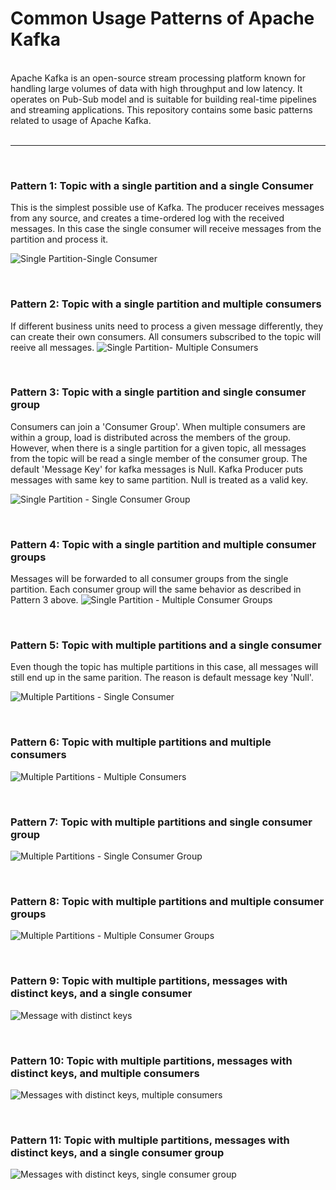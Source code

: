 # Common Usage Patterns of Apache Kafka


<br>
Apache Kafka is an open-source stream processing platform known for handling large volumes of data with high throughput and low latency. It operates on Pub-Sub model and is suitable for building real-time pipelines and streaming applications. This repository contains some basic patterns related to usage of Apache Kafka. 

<br>
<br>

---

<br>

### Pattern 1: Topic with a single partition and a single Consumer

This is the simplest possible use of Kafka. The producer receives messages from any source, and creates a time-ordered log with the received messages. In this case the single consumer will receive messages from the partition and process it. 

![Single Partition-Single Consumer](img/SinglePartition_SingleConsumer.gif)


<br>


### Pattern 2: Topic with a single partition and multiple consumers

If different business units need to process a given message differently, they can create their own consumers. All consumers subscribed to the topic will reeive all messages.
![Single Partition- Multiple Consumers](img/SinglePartition_MultipleConsumers.gif)


<br>

### Pattern 3: Topic with a single partition and single consumer group

Consumers can join a 'Consumer Group'. When multiple consumers are within a group, load is distributed across the members of the group. However, when there is a single partition for a given topic, all messages from the topic will be read a single member of the consumer group. 
The default 'Message Key' for kafka messages is Null. Kafka Producer puts messages with same key to same partition. Null is treated as a valid key.   

![Single Partition - Single Consumer Group](img/SinglePartition_SingleConsumerGroup.gif)


<br>

### Pattern 4: Topic with a single partition and multiple consumer groups

Messages will be forwarded to all consumer groups from the single partition. Each consumer group will the same behavior as described in Pattern 3 above. 
![Single Partition - Multiple Consumer Groups](img/SinglePartition_MultipleConsumerGroups.gif)


<br>

### Pattern 5: Topic with multiple partitions and a single consumer

Even though the topic has multiple partitions in this case, all messages will still end up in the same parition. The reason is default message key 'Null'. 

![Multiple Partitions - Single Consumer](img/MultiplePartitions_SingleConsumer.gif)


<br>

### Pattern 6: Topic with multiple partitions and multiple consumers

![Multiple Partitions - Multiple Consumers](img/MultiplePartitions_MultipleConsumers.gif)

<br>

### Pattern 7: Topic with multiple partitions and single consumer group

![Multiple Partitions - Single Consumer Group](img/MultiplePartitions_SingleConsumerGroup.gif)


<br>

### Pattern 8: Topic with multiple partitions and multiple consumer groups

![Multiple Partitions - Multiple Consumer Groups](img/MultiplePartitions_MultipleConsumerGroups.gif)


<br>

### Pattern 9: Topic with multiple partitions, messages with distinct keys, and a single consumer

![Message with distinct keys](img/Messages_Distinct_Keys.gif)


<br>

### Pattern 10: Topic with multiple partitions, messages with distinct keys, and multiple consumers
![Messages with distinct keys, multiple consumers](img/MessagesDistinctKeys_MultipleConsumers.gif)


<br>

### Pattern 11: Topic with multiple partitions, messages with distinct keys, and a single consumer group
![Messages with distinct keys, single consumer group](img/MessagesDistinctKeys_SingleConsumerGroup.gif)